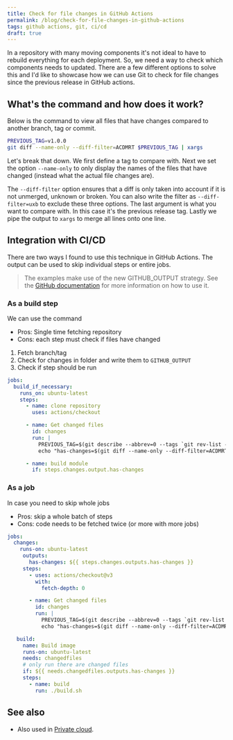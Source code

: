 ```yaml
---
title: Check for file changes in GitHub Actions
permalink: /blog/check-for-file-changes-in-github-actions
tags: github actions, git, ci/cd
draft: true
---
```


In a repository with many moving components it's not ideal to have to rebuild everything for each deployment. So, we need a way to check which components needs to updated. There are a few different options to solve this and I'd like to showcase how we can use Git to check for file changes since the previous release in GitHub actions.

## What's the command and how does it work?

Below is the command to view all files that have changes compared to another branch, tag or commit.

```sh
PREVIOUS_TAG=v1.0.0
git diff --name-only --diff-filter=ACDMRT $PREVIOUS_TAG | xargs
```

Let's break that down. We first define a tag to compare with. Next we set the option `--name-only` to only display the names of the files that have changed (instead what the actual file changes are).

The `--diff-filter` option ensures that a diff is only taken into account if it is not unmerged, unknown or broken. You can also write the filter as `--diff-filter=uxb` to exclude these three options. The last argument is what you want to compare with. In this case it's the previous release tag. Lastly we pipe the output to `xargs` to merge all lines onto one line.

## Integration with CI/CD

There are two ways I found to use this technique in GitHub Actions. The output can be used to skip individual steps or entire jobs.

> The examples make use of the new GITHUB_OUTPUT strategy. See the [GitHub documentation](https://docs.github.com/en/actions/using-workflows/workflow-commands-for-github-actions#setting-an-output-parameter) for more information on how to use it.

### As a build step

We can use the command

- Pros: Single time fetching repository
- Cons: each step must check if files have changed

1. Fetch branch/tag
2. Check for changes in folder and write them to `GITHUB_OUTPUT`
3. Check if step should be run

```yml
jobs:
  build_if_necessary:
    runs_on: ubuntu-latest
    steps:
      - name: clone repository
        uses: actions/checkout

      - name: Get changed files
        id: changes
        run: |
          PREVIOUS_TAG=$(git describe --abbrev=0 --tags `git rev-list --tags --skip=1  --max-count=1`)
          echo "has-changes=$(git diff --name-only --diff-filter=ACDMRT $PREVIOUS_TAG | grep check/path/for/updates | xargs)" >> "$GITHUB_OUTPUT"

      - name: build module
        if: steps.changes.output.has-changes
```

### As a job

In case you need to skip whole jobs

- Pros: skip a whole batch of steps
- Cons: code needs to be fetched twice (or more with more jobs)

```yml
jobs:
  changes:
    runs-on: ubuntu-latest
     outputs:
       has-changes: ${{ steps.changes.outputs.has-changes }}
     steps:
       - uses: actions/checkout@v3
         with:
           fetch-depth: 0

       - name: Get changed files
         id: changes
         run: |
           PREVIOUS_TAG=$(git describe --abbrev=0 --tags `git rev-list --tags --skip=1  --max-count=1`)
           echo "has-changes=$(git diff --name-only --diff-filter=ACDMRT $PREVIOUS_TAG | grep check/path/for/updates | xargs)" >> "$GITHUB_OUTPUT"

   build:
     name: Build image
     runs-on: ubuntu-latest
     needs: changedfiles
     # only run there are changed files
     if: ${{ needs.changedfiles.outputs.has-changes }}
     steps:
       - name: build
         run: ./build.sh
```

## See also

- Also used in [Private cloud](/projects/private-cloud).